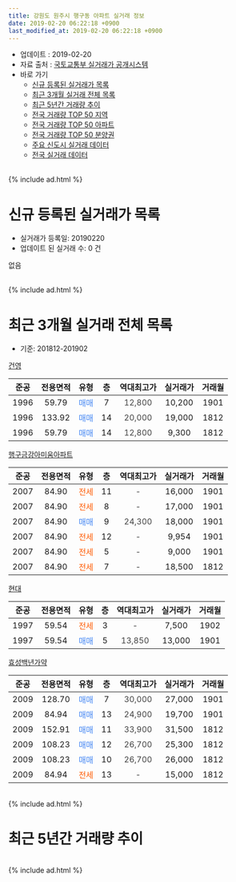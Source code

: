 ```yaml
---
title: 강원도 원주시 행구동 아파트 실거래 정보
date: 2019-02-20 06:22:18 +0900
last_modified_at: 2019-02-20 06:22:18 +0900
---
```


* 업데이트 : 2019-02-20
* 자료 출처 : [국토교통부 실거래가 공개시스템](http://rt.molit.go.kr)
* 바로 가기
    * [신규 등록된 실거래가 목록](#신규-등록된-실거래가-목록)
    * [최근 3개월 실거래 전체 목록](#최근-3개월-실거래-전체-목록)
    * [최근 5년간 거래량 추이](#최근-5년간-거래량-추이)
    * [전국 거래량 TOP 50 지역](https://inasie.github.io/apt-trade-info/최근-3개월-전국에서-가장-거래가-많이-발생한-지역)
    * [전국 거래량 TOP 50 아파트](https://inasie.github.io/apt-trade-info/최근-3개월-전국에서-가장-거래가-많이-발생한-아파트)
    * [전국 거래량 TOP 50 분양권](https://inasie.github.io/apt-trade-info/최근-3개월-전국에서-가장-거래가-많이-발생한-분양권)
    * [주요 신도시 실거래 데이터](https://inasie.github.io/apt-trade-info/주요-신도시)
    * [전국 실거래 데이터](https://inasie.github.io/apt-trade-info/전국)
<br>
{% include ad.html %}
<br>

# 신규 등록된 실거래가 목록
* 실거래가 등록일: 20190220
* 업데이트 된 실거래 수: 0 건

없음

<br>
{% include ad.html %}
<br>

# 최근 3개월 실거래 전체 목록
* 기준: 201812-201902


[건영](https://search.naver.com/search.naver?query=%EA%B0%95%EC%9B%90%EB%8F%84+%EC%9B%90%EC%A3%BC%EC%8B%9C+%ED%96%89%EA%B5%AC%EB%8F%99+%EA%B1%B4%EC%98%81)

|준공|전용면적|유형|층|역대최고가|실거래가|거래월|
|:---:|:---:|:---:|:---:|:---:|:---:|:---:|
|1996|59.79|<span style="color:#4285f3">매매</span>|7|<span style="color:#444444">12,800</span>|10,200|1901|
|1996|133.92|<span style="color:#4285f3">매매</span>|14|<span style="color:#444444">20,000</span>|19,000|1812|
|1996|59.79|<span style="color:#4285f3">매매</span>|14|<span style="color:#444444">12,800</span>|9,300|1812|

[행구금강아미움아파트](https://search.naver.com/search.naver?query=%EA%B0%95%EC%9B%90%EB%8F%84+%EC%9B%90%EC%A3%BC%EC%8B%9C+%ED%96%89%EA%B5%AC%EB%8F%99+%ED%96%89%EA%B5%AC%EA%B8%88%EA%B0%95%EC%95%84%EB%AF%B8%EC%9B%80%EC%95%84%ED%8C%8C%ED%8A%B8)

|준공|전용면적|유형|층|역대최고가|실거래가|거래월|
|:---:|:---:|:---:|:---:|:---:|:---:|:---:|
|2007|84.90|<span style="color:#ff5a00">전세</span>|11|<span style="color:#444444">-</span>|16,000|1901|
|2007|84.90|<span style="color:#ff5a00">전세</span>|8|<span style="color:#444444">-</span>|17,000|1901|
|2007|84.90|<span style="color:#4285f3">매매</span>|9|<span style="color:#444444">24,300</span>|18,000|1901|
|2007|84.90|<span style="color:#ff5a00">전세</span>|12|<span style="color:#444444">-</span>|9,954|1901|
|2007|84.90|<span style="color:#ff5a00">전세</span>|5|<span style="color:#444444">-</span>|9,000|1901|
|2007|84.90|<span style="color:#ff5a00">전세</span>|7|<span style="color:#444444">-</span>|18,500|1812|

[현대](https://search.naver.com/search.naver?query=%EA%B0%95%EC%9B%90%EB%8F%84+%EC%9B%90%EC%A3%BC%EC%8B%9C+%ED%96%89%EA%B5%AC%EB%8F%99+%ED%98%84%EB%8C%80)

|준공|전용면적|유형|층|역대최고가|실거래가|거래월|
|:---:|:---:|:---:|:---:|:---:|:---:|:---:|
|1997|59.54|<span style="color:#ff5a00">전세</span>|3|<span style="color:#444444">-</span>|7,500|1902|
|1997|59.54|<span style="color:#4285f3">매매</span>|5|<span style="color:#444444">13,850</span>|13,000|1901|

[효성백년가약](https://search.naver.com/search.naver?query=%EA%B0%95%EC%9B%90%EB%8F%84+%EC%9B%90%EC%A3%BC%EC%8B%9C+%ED%96%89%EA%B5%AC%EB%8F%99+%ED%9A%A8%EC%84%B1%EB%B0%B1%EB%85%84%EA%B0%80%EC%95%BD)

|준공|전용면적|유형|층|역대최고가|실거래가|거래월|
|:---:|:---:|:---:|:---:|:---:|:---:|:---:|
|2009|128.70|<span style="color:#4285f3">매매</span>|7|<span style="color:#444444">30,000</span>|27,000|1901|
|2009|84.94|<span style="color:#4285f3">매매</span>|13|<span style="color:#444444">24,900</span>|19,700|1901|
|2009|152.91|<span style="color:#4285f3">매매</span>|11|<span style="color:#444444">33,900</span>|31,500|1812|
|2009|108.23|<span style="color:#4285f3">매매</span>|12|<span style="color:#444444">26,700</span>|25,300|1812|
|2009|108.23|<span style="color:#4285f3">매매</span>|10|<span style="color:#444444">26,700</span>|26,000|1812|
|2009|84.94|<span style="color:#ff5a00">전세</span>|13|<span style="color:#444444">-</span>|15,000|1812|


<br>
{% include ad.html %}
<br>

# 최근 5년간 거래량 추이


<div style="width:100%;">
    <canvas id="deal_progress" height="200"></canvas>
</div>

<script>
new Chart(document.getElementById("deal_progress"), {
    type: 'line',
    data: {
        labels: ['201402','201403','201404','201405','201406','201407','201408','201409','201410','201411','201412','201501','201502','201503','201504','201505','201506','201507','201508','201509','201510','201511','201512','201601','201602','201603','201604','201605','201606','201607','201608','201609','201610','201611','201612','201701','201702','201703','201704','201705','201706','201707','201708','201709','201710','201711','201712','201801','201802','201803','201804','201805','201806','201807','201808','201809','201810','201811','201812','201901','201902'],
        datasets: [{
            label: '매매',
            pointRadius: 1,
            data: [7, 14, 19, 13, 13, 12, 14, 14, 9, 12, 14, 19, 16, 26, 17, 18, 18, 26, 14, 20, 16, 10, 13, 12, 15, 21, 26, 13, 30, 22, 23, 12, 14, 15, 12, 10, 6, 13, 15, 13, 14, 15, 9, 14, 4, 15, 3, 8, 2, 11, 8, 8, 2, 4, 10, 7, 7, 6, 5, 5, 0],
            borderColor: "rgba(255, 201, 14, 1)",
            backgroundColor: "rgba(255, 201, 14, 0.5)",
            fill: false,
            lineTension: 0
        },{
            label: '전월세',
            pointRadius: 1,
            data: [11, 13, 7, 8, 7, 6, 10, 12, 9, 10, 13, 17, 14, 9, 16, 7, 6, 6, 16, 13, 13, 13, 9, 7, 9, 18, 10, 10, 15, 9, 10, 14, 9, 14, 5, 6, 12, 3, 15, 11, 10, 11, 10, 9, 11, 9, 11, 8, 4, 9, 6, 7, 7, 2, 6, 5, 7, 4, 2, 4, 1],
            borderColor: "rgba(0, 141, 185, 1)",
            backgroundColor: "rgba(0, 141, 185, 0.5)",
            fill: false,
            lineTension: 0
        }
        ]
    },
    options: {
        responsive: true,
        title: {
            display: false
        },
        tooltips: {
            mode: 'index',
            intersect: false
        },
        hover: {
            mode: 'nearest',
            intersect: true
        },
        scales: {
            xAxes: [{
                display: true,
                scaleLabel: {
                    display: true,
                    labelString: '년/월'
                }
            }],
            yAxes: [{
                display: true,
                ticks: {
                    suggestedMin: 0,
                },
                scaleLabel: {
                    display: true,
                    labelString: '실거래 수'
                }
            }]
        }
    }
});

</script>


<br>
{% include ad.html %}
<br>

